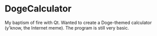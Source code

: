 DogeCalculator
==============

My baptism of fire with Qt. Wanted to create a Doge-themed calculator (y'know, the Internet meme). The program is still very basic.
